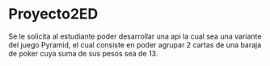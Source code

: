 # Proyecto2ED
Se le solicita al estudiante poder desarrollar una api la cual sea una variante del juego Pyramid, el cual consiste en poder agrupar 2 cartas de una baraja de poker cuya suma de sus pesos sea de 13.
